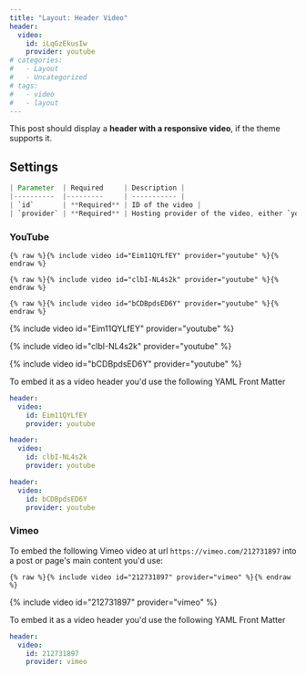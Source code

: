 ```yaml
---
title: "Layout: Header Video"
header:
  video:
    id: iLqGzEkusIw
    provider: youtube
# categories:
#   - Layout
#   - Uncategorized
# tags:
#   - video
#   - layout
---
```


This post should display a **header with a responsive video**, if the theme supports it.

## Settings

```JAVA
| Parameter  | Required     | Description |
|----------  |---------     | ----------- |
| `id`       | **Required** | ID of the video |
| `provider` | **Required** | Hosting provider of the video, either `youtube` or `vimeo` |
```

### YouTube

```liquid
{% raw %}{% include video id="Eim11QYLfEY" provider="youtube" %}{% endraw %}
```

```liquid
{% raw %}{% include video id="clbI-NL4s2k" provider="youtube" %}{% endraw %}
```

```liquid
{% raw %}{% include video id="bCDBpdsED6Y" provider="youtube" %}{% endraw %}
```

{% include video id="Eim11QYLfEY" provider="youtube" %}

{% include video id="clbI-NL4s2k" provider="youtube" %}

{% include video id="bCDBpdsED6Y" provider="youtube" %}

To embed it as a video header you'd use the following YAML Front Matter

```yaml
header:
  video:
    id: Eim11QYLfEY
    provider: youtube
```

```yaml
header:
  video:
    id: clbI-NL4s2k
    provider: youtube
```

```yaml
header:
  video:
    id: bCDBpdsED6Y
    provider: youtube
```

### Vimeo

To embed the following Vimeo video at url `https://vimeo.com/212731897` into a post or page's main content you'd use:

```liquid
{% raw %}{% include video id="212731897" provider="vimeo" %}{% endraw %}
```

{% include video id="212731897" provider="vimeo" %}

To embed it as a video header you'd use the following YAML Front Matter

```yaml
header:
  video:
    id: 212731897
    provider: vimeo
```
